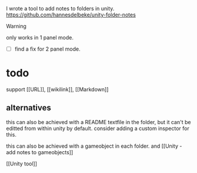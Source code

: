 I wrote a tool to add notes to folders in unity.
https://github.com/hannesdelbeke/unity-folder-notes

> [!warning]
> only works in 1 panel mode.
> - [ ] find a fix for 2 panel mode.
# todo
support [[URL]], [[wikilink]], [[Markdown]]
## alternatives
this can also be achieved with a README textfile in the folder, but it can't be editted from within unity by default.
consider adding a custom inspector for this.

this can also be achieved with a gameobject in each folder. and [[Unity - add notes to gameobjects]]

[[Unity tool]]